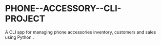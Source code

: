 # PHONE--ACCESSORY--CLI-PROJECT
A CLI app for managing phone accessories inventory, customers and sales using Python .
